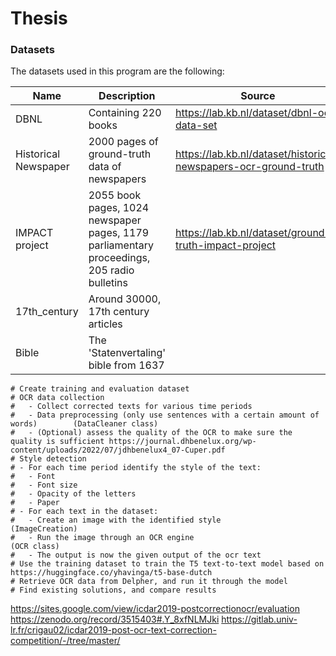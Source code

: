 # Thesis

### Datasets
The datasets used in this program are the following:

| Name                 | Description                                                                                | Source                                                           |
|----------------------|--------------------------------------------------------------------------------------------|------------------------------------------------------------------|
| DBNL                 | Containing 220 books                                                                       | https://lab.kb.nl/dataset/dbnl-ocr-data-set                      |
| Historical Newspaper | 2000 pages of ground-truth data of newspapers                                              | https://lab.kb.nl/dataset/historical-newspapers-ocr-ground-truth |
| IMPACT project       | 2055 book pages, 1024 newspaper pages, 1179 parliamentary proceedings, 205 radio bulletins | https://lab.kb.nl/dataset/ground-truth-impact-project            |
| 17th_century         | Around 30000, 17th century articles                                                        |                                                                  |
| Bible                | The 'Statenvertaling' bible from 1637                                                      |                                                                  |
 
    # Create training and evaluation dataset
    # OCR data collection
    #   - Collect corrected texts for various time periods
    #   - Data preprocessing (only use sentences with a certain amount of words)        (DataCleaner class)
    #   - (Optional) assess the quality of the OCR to make sure the quality is sufficient https://journal.dhbenelux.org/wp-content/uploads/2022/07/jdhbenelux4_07-Cuper.pdf
    # Style detection
    # - For each time period identify the style of the text:
    #   - Font
    #   - Font size
    #   - Opacity of the letters
    #   - Paper
    # - For each text in the dataset:
    #   - Create an image with the identified style                                     (ImageCreation)
    #   - Run the image through an OCR engine                                           (OCR class)
    #   - The output is now the given output of the ocr text
    # Use the training dataset to train the T5 text-to-text model based on https://huggingface.co/yhavinga/t5-base-dutch
    # Retrieve OCR data from Delpher, and run it through the model
    # Find existing solutions, and compare results
 
 https://sites.google.com/view/icdar2019-postcorrectionocr/evaluation
 https://zenodo.org/record/3515403#.Y_8xfNLMJki
 https://gitlab.univ-lr.fr/crigau02/icdar2019-post-ocr-text-correction-competition/-/tree/master/
